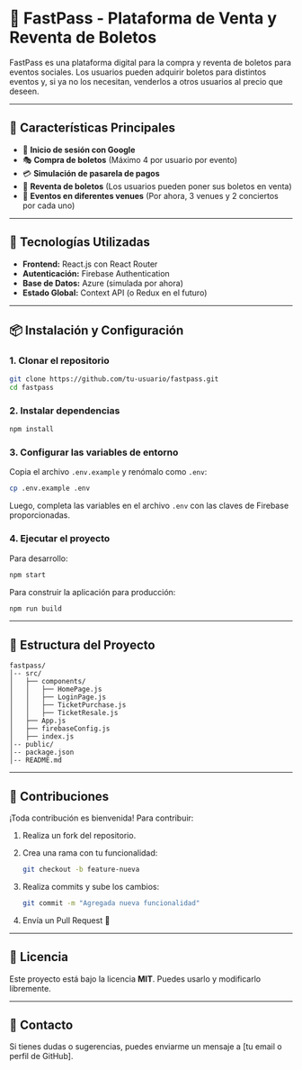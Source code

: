 # 🎫 FastPass - Plataforma de Venta y Reventa de Boletos

FastPass es una plataforma digital para la compra y reventa de boletos para eventos sociales. Los usuarios pueden adquirir boletos para distintos eventos y, si ya no los necesitan, venderlos a otros usuarios al precio que deseen.

---

## 🚀 Características Principales

- 🔑 **Inicio de sesión con Google**
- 🎭 **Compra de boletos** (Máximo 4 por usuario por evento)
- 💳 **Simulación de pasarela de pagos**
- 🔄 **Reventa de boletos** (Los usuarios pueden poner sus boletos en venta)
- 📍 **Eventos en diferentes venues** (Por ahora, 3 venues y 2 conciertos por cada uno)

---

## 📌 Tecnologías Utilizadas

- **Frontend:** React.js con React Router
- **Autenticación:** Firebase Authentication
- **Base de Datos:** Azure (simulada por ahora)
- **Estado Global:** Context API (o Redux en el futuro)

---

## 📦 Instalación y Configuración

### 1. Clonar el repositorio
```bash
git clone https://github.com/tu-usuario/fastpass.git
cd fastpass
```

### 2. Instalar dependencias
```bash
npm install
```

### 3. Configurar las variables de entorno
Copia el archivo `.env.example` y renómalo como `.env`:
```bash
cp .env.example .env
```

Luego, completa las variables en el archivo `.env` con las claves de Firebase proporcionadas.

### 4. Ejecutar el proyecto
Para desarrollo:
```bash
npm start
```

Para construir la aplicación para producción:
```bash
npm run build
```

---

## 📂 Estructura del Proyecto

```plaintext
fastpass/
│-- src/
│   ├── components/
│   │   ├── HomePage.js
│   │   ├── LoginPage.js
│   │   ├── TicketPurchase.js
│   │   ├── TicketResale.js
│   ├── App.js
│   ├── firebaseConfig.js
│   ├── index.js
│-- public/
│-- package.json
│-- README.md
```

---

## 🤝 Contribuciones

¡Toda contribución es bienvenida! Para contribuir:

1. Realiza un fork del repositorio.
2. Crea una rama con tu funcionalidad:

    ```bash
    git checkout -b feature-nueva
    ```

3. Realiza commits y sube los cambios:

    ```bash
    git commit -m "Agregada nueva funcionalidad"
    ```

4. Envía un Pull Request 🚀

---

## 📜 Licencia

Este proyecto está bajo la licencia **MIT**. Puedes usarlo y modificarlo libremente.

---

## 📧 Contacto

Si tienes dudas o sugerencias, puedes enviarme un mensaje a [tu email o perfil de GitHub].